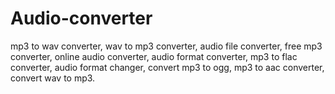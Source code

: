 # Audio-converter
mp3 to wav converter, wav to mp3 converter, audio file converter, free mp3 converter, online audio converter, audio format converter, mp3 to flac converter, audio format changer, convert mp3 to ogg, mp3 to aac converter, convert wav to mp3.
